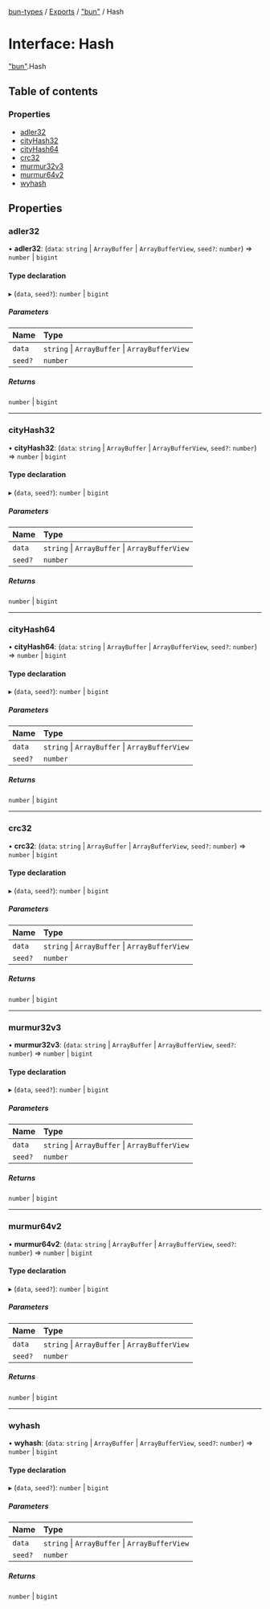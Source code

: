 [bun-types](https://github.com/oven-sh/bun-types/blob/master/api-docs/README.md) / [Exports](https://github.com/oven-sh/bun-types/blob/master/api-docs/modules.md) / ["bun"](https://github.com/oven-sh/bun-types/blob/master/api-docs/modules/bun_.md) / Hash

# Interface: Hash

["bun"](https://github.com/oven-sh/bun-types/blob/master/api-docs/modules/bun_.md).Hash

## Table of contents

### Properties

- [adler32](https://github.com/oven-sh/bun-types/blob/master/api-docs/interfaces/bun_.Hash.md#adler32)
- [cityHash32](https://github.com/oven-sh/bun-types/blob/master/api-docs/interfaces/bun_.Hash.md#cityhash32)
- [cityHash64](https://github.com/oven-sh/bun-types/blob/master/api-docs/interfaces/bun_.Hash.md#cityhash64)
- [crc32](https://github.com/oven-sh/bun-types/blob/master/api-docs/interfaces/bun_.Hash.md#crc32)
- [murmur32v3](https://github.com/oven-sh/bun-types/blob/master/api-docs/interfaces/bun_.Hash.md#murmur32v3)
- [murmur64v2](https://github.com/oven-sh/bun-types/blob/master/api-docs/interfaces/bun_.Hash.md#murmur64v2)
- [wyhash](https://github.com/oven-sh/bun-types/blob/master/api-docs/interfaces/bun_.Hash.md#wyhash)

## Properties

### adler32

• **adler32**: (`data`: `string` \| `ArrayBuffer` \| `ArrayBufferView`, `seed?`: `number`) => `number` \| `bigint`

#### Type declaration

▸ (`data`, `seed?`): `number` \| `bigint`

##### Parameters

| Name | Type |
| :------ | :------ |
| `data` | `string` \| `ArrayBuffer` \| `ArrayBufferView` |
| `seed?` | `number` |

##### Returns

`number` \| `bigint`

___

### cityHash32

• **cityHash32**: (`data`: `string` \| `ArrayBuffer` \| `ArrayBufferView`, `seed?`: `number`) => `number` \| `bigint`

#### Type declaration

▸ (`data`, `seed?`): `number` \| `bigint`

##### Parameters

| Name | Type |
| :------ | :------ |
| `data` | `string` \| `ArrayBuffer` \| `ArrayBufferView` |
| `seed?` | `number` |

##### Returns

`number` \| `bigint`

___

### cityHash64

• **cityHash64**: (`data`: `string` \| `ArrayBuffer` \| `ArrayBufferView`, `seed?`: `number`) => `number` \| `bigint`

#### Type declaration

▸ (`data`, `seed?`): `number` \| `bigint`

##### Parameters

| Name | Type |
| :------ | :------ |
| `data` | `string` \| `ArrayBuffer` \| `ArrayBufferView` |
| `seed?` | `number` |

##### Returns

`number` \| `bigint`

___

### crc32

• **crc32**: (`data`: `string` \| `ArrayBuffer` \| `ArrayBufferView`, `seed?`: `number`) => `number` \| `bigint`

#### Type declaration

▸ (`data`, `seed?`): `number` \| `bigint`

##### Parameters

| Name | Type |
| :------ | :------ |
| `data` | `string` \| `ArrayBuffer` \| `ArrayBufferView` |
| `seed?` | `number` |

##### Returns

`number` \| `bigint`

___

### murmur32v3

• **murmur32v3**: (`data`: `string` \| `ArrayBuffer` \| `ArrayBufferView`, `seed?`: `number`) => `number` \| `bigint`

#### Type declaration

▸ (`data`, `seed?`): `number` \| `bigint`

##### Parameters

| Name | Type |
| :------ | :------ |
| `data` | `string` \| `ArrayBuffer` \| `ArrayBufferView` |
| `seed?` | `number` |

##### Returns

`number` \| `bigint`

___

### murmur64v2

• **murmur64v2**: (`data`: `string` \| `ArrayBuffer` \| `ArrayBufferView`, `seed?`: `number`) => `number` \| `bigint`

#### Type declaration

▸ (`data`, `seed?`): `number` \| `bigint`

##### Parameters

| Name | Type |
| :------ | :------ |
| `data` | `string` \| `ArrayBuffer` \| `ArrayBufferView` |
| `seed?` | `number` |

##### Returns

`number` \| `bigint`

___

### wyhash

• **wyhash**: (`data`: `string` \| `ArrayBuffer` \| `ArrayBufferView`, `seed?`: `number`) => `number` \| `bigint`

#### Type declaration

▸ (`data`, `seed?`): `number` \| `bigint`

##### Parameters

| Name | Type |
| :------ | :------ |
| `data` | `string` \| `ArrayBuffer` \| `ArrayBufferView` |
| `seed?` | `number` |

##### Returns

`number` \| `bigint`
